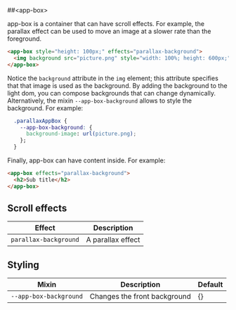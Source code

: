 ##&lt;app-box&gt;

app-box is a container that can have scroll effects. For example,
the parallax effect can be used to move an image at a slower rate than the foreground.

```html
<app-box style="height: 100px;" effects="parallax-background">
  <img background src="picture.png" style="width: 100%; height: 600px;">
</app-box>
```

Notice the `background` attribute in the `img` element; this attribute specifies that that image is used as the background.
By adding the background to the light dom, you can compose backgrounds that can change dynamically.
Alternatively, the mixin `--app-box-background` allows to style the background. For example:

```css
  .parallaxAppBox {
    --app-box-background: {
      background-image: url(picture.png);
    };
  }
```

Finally, app-box can have content inside. For example:

```html
<app-box effects="parallax-background">
  <h2>Sub title</h2>
</app-box>
```

## Scroll effects

Effect | Description
----------------|-------------
`parallax-background` | A parallax effect

## Styling

Mixin | Description | Default
----------------|-------------|----------
`--app-box-background` | Changes the front background | {}